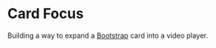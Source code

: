 # Card Focus

Building a way to expand a [Bootstrap](https://v4-alpha.getbootstrap.com/) card into a video player.